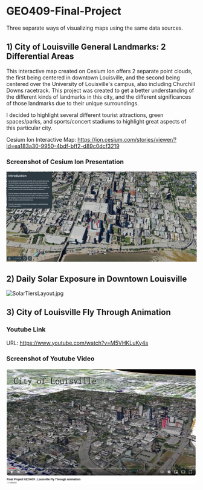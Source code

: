 # GEO409-Final-Project
Three separate ways of visualizing maps using the same data sources. 

## 1) City of Louisville General Landmarks: 2 Differential Areas
This interactive map created on Cesium Ion offers 2 separate point clouds, the first being centered in downtown Louisville, and the second being centered over the University of Louisville's campus, also including Churchill Downs racetrack. This project was created to get a better understanding of the different kinds of landmarks in this city, and the different significances of those landmarks due to their unique surroundings.

I decided to highlight several different tourist attractions, green spaces/parks, and sports/concert stadiums to highlight great aspects of this particular city.

Cesium Ion Interactive Map: https://ion.cesium.com/stories/viewer/?id=ea183a30-9950-4bdf-bff2-d89c0dcf3219 

### Screenshot of Cesium Ion Presentation
![CesiumIonScreenshot.png](CesiumIonScreenshot.png)

## 2) Daily Solar Exposure in Downtown Louisville
![SolarTiersLayout.jpg](SolarTiersLayout.jpg)

## 3) City of Louisville Fly Through Animation

### Youtube Link
URL: https://www.youtube.com/watch?v=M5VHKLuKy4s

### Screenshot of Youtube Video
![LVilleYTScreesnhot.png](LVilleYTScreenshot.png)
